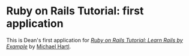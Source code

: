 # Ruby on Rails Tutorial: first application

This is Dean's first application for
[*Ruby on Rails Tutorial: Learn Rails by Example*](http://railstutorial.org/)
by [Michael Hartl](http://michaelhartl.com/).